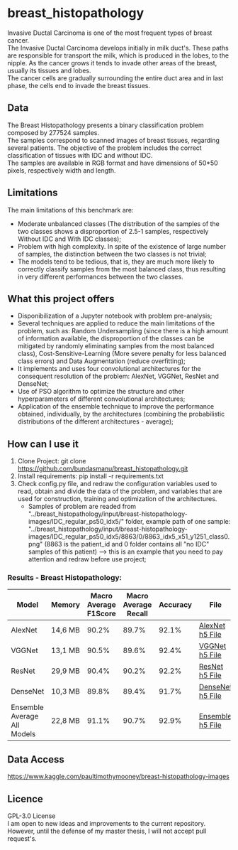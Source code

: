 # breast_histopathology 
Invasive Ductal Carcinoma is one of the most frequent types of breast cancer.   
The Invasive Ductal Carcinoma develops initially in milk duct's. These paths are responsible for transport the milk, which is produced in the lobes, to the nipple. As the cancer grows it tends to invade other areas of the breast, usually its tissues and lobes.  
The cancer cells are gradually surrounding the entire duct area and in last phase, the cells end to invade the breast tissues.

## Data
The Breast Histopathology presents a binary classification problem composed by 277524 samples.  
The samples correspond to scanned images of breast tissues, regarding several patients. The objective of the problem includes the correct classification of tissues with IDC and without IDC.  
The samples are available in RGB format and have dimensions of 50*50 pixels, respectively width and length.

## Limitations
The main limitations of this benchmark are:
* Moderate unbalanced classes (The distribution of the samples of the two classes shows a disproportion of 2.5-1 samples, respectively Without IDC and With IDC classes);
* Problem with high complexity. In spite of the existence of large number of samples, the distinction between the two classes is not trivial;
* The models tend to be tedious, that is, they are much more likely to correctly classify samples from the most balanced class, thus resulting in very different performances between the two classes.

## What this project offers
* Disponibilization of a Jupyter notebook with problem pre-analysis;
* Several techniques are applied to reduce the main limitations of the problem, such as: Random Undersampling (since there is a high amount of information available, the disproportion of the classes can be mitigated by randomly eliminating samples from the most balanced class), Cost-Sensitive-Learning (More severe penalty for less balanced class errors) and Data Augmentation (reduce overfitting);
* It implements and uses four convolutional architectures for the consequent resolution of the problem: AlexNet, VGGNet, ResNet and DenseNet;
* Use of PSO algorithm to optimize the structure and other hyperparameters of different convolutional architectures;
* Application of the ensemble technique to improve the performance obtained, individually, by the architectures (combining the probabilistic distributions of the different architectures - average);

## How can I use it
1. Clone Project: git clone https://github.com/bundasmanu/breast_histopathology.git
2. Install requirements: pip install -r requirements.txt
3. Check config.py file, and redraw the configuration variables used to read, obtain and divide the data of the problem, and variables that are used for construction, training and optimization of the architectures.
   * Samples of problem are readed from "../breast_histopathology/input/breast-histopathology-images/IDC_regular_ps50_idx5/" folder, example path of one sample: "../breast_histopathology/input/breast-histopathology-images/IDC_regular_ps50_idx5/8863/0/8863_idx5_x51_y1251_class0.png" (8863 is the patient_id and 0 folder contains all "no IDC" samples of this patient) --> this is an example that you need to pay attention and redraw before use project;

### Results - Breast Histopathology:
| Model | Memory | Macro Average F1Score | Macro Average Recall | Accuracy | File | 
|---|---|---|---|---|---|
| AlexNet | 14,6 MB | 90.2% | 89.7% | 92.1% | [AlexNet h5 File](https://github.com/bundasmanu/ProjetoMestrado/blob/master/arquiteturas_otimizadas/Breast_Histopathology/alex_net_oficial.h5?raw=true) |
| VGGNet | 13,1 MB | 90.5% | 89.6% | 92.4% | [VGGNet h5 File](https://github.com/bundasmanu/ProjetoMestrado/blob/master/arquiteturas_otimizadas/Breast_Histopathology/vggnet_oficial.h5?raw=true) |
| ResNet | 29,9 MB |  90.4% |  90.2% | 92.2% | [ResNet h5 File](https://github.com/bundasmanu/ProjetoMestrado/blob/master/arquiteturas_otimizadas/Breast_Histopathology/resnet_oficial.h5?raw=true) |
| DenseNet | 10,3 MB | 89.8% |  89.4% | 91.7% | [DenseNet h5 File](https://github.com/bundasmanu/ProjetoMestrado/blob/master/arquiteturas_otimizadas/Breast_Histopathology/densenet_oficial.h5?raw=true) |
| Ensemble Average All Models | 22,8 MB | 91.1% | 90.7%  | 92.9% | [Ensemble h5 File](https://github.com/bundasmanu/ProjetoMestrado/blob/master/arquiteturas_otimizadas/Breast_Histopathology/ensemble_all.h5?raw=true) |

## Data Access
https://www.kaggle.com/paultimothymooney/breast-histopathology-images

## Licence
GPL-3.0 License  
I am open to new ideas and improvements to the current repository. However, until the defense of my master thesis, I will not accept pull request's.
